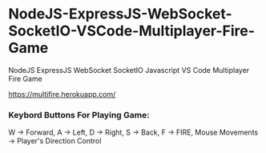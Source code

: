 # NodeJS-ExpressJS-WebSocket-SocketIO-VSCode-Multiplayer-Fire-Game
NodeJS ExpressJS WebSocket SocketIO Javascript VS Code Multiplayer Fire Game

https://multifire.herokuapp.com/ 

### Keybord Buttons For Playing Game: ###
W -> Forward,
A -> Left,
D -> Right,
S -> Back,
F -> FIRE,
Mouse Movements -> Player's Direction Control

